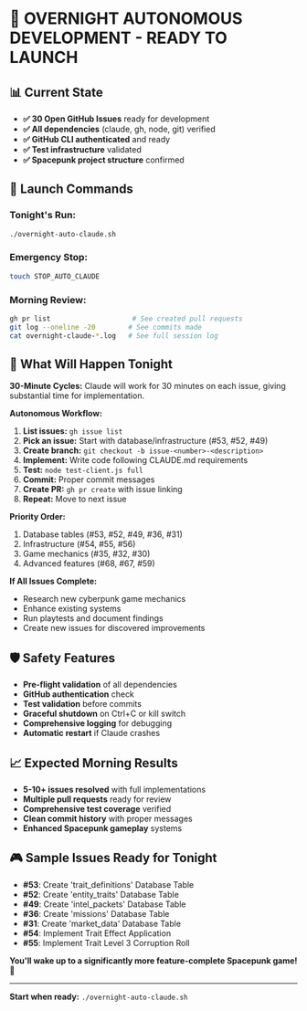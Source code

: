 # 🌙 OVERNIGHT AUTONOMOUS DEVELOPMENT - READY TO LAUNCH

## 📊 Current State
- **✅ 30 Open GitHub Issues** ready for development
- **✅ All dependencies** (claude, gh, node, git) verified
- **✅ GitHub CLI authenticated** and ready
- **✅ Test infrastructure** validated  
- **✅ Spacepunk project structure** confirmed

## 🚀 Launch Commands

### Tonight's Run:
```bash
./overnight-auto-claude.sh
```

### Emergency Stop:
```bash
touch STOP_AUTO_CLAUDE
```

### Morning Review:
```bash
gh pr list                    # See created pull requests
git log --oneline -20        # See commits made
cat overnight-claude-*.log   # See full session log
```

## 🎯 What Will Happen Tonight

**30-Minute Cycles:** Claude will work for 30 minutes on each issue, giving substantial time for implementation.

**Autonomous Workflow:**
1. **List issues:** `gh issue list`
2. **Pick an issue:** Start with database/infrastructure (#53, #52, #49)
3. **Create branch:** `git checkout -b issue-<number>-<description>`
4. **Implement:** Write code following CLAUDE.md requirements
5. **Test:** `node test-client.js full`
6. **Commit:** Proper commit messages
7. **Create PR:** `gh pr create` with issue linking
8. **Repeat:** Move to next issue

**Priority Order:**
1. Database tables (#53, #52, #49, #36, #31)
2. Infrastructure (#54, #55, #56)
3. Game mechanics (#35, #32, #30)
4. Advanced features (#68, #67, #59)

**If All Issues Complete:**
- Research new cyberpunk game mechanics
- Enhance existing systems
- Run playtests and document findings
- Create new issues for discovered improvements

## 🛡️ Safety Features
- **Pre-flight validation** of all dependencies
- **GitHub authentication** check
- **Test validation** before commits
- **Graceful shutdown** on Ctrl+C or kill switch
- **Comprehensive logging** for debugging
- **Automatic restart** if Claude crashes

## 📈 Expected Morning Results
- **5-10+ issues resolved** with full implementations
- **Multiple pull requests** ready for review
- **Comprehensive test coverage** verified
- **Clean commit history** with proper messages
- **Enhanced Spacepunk gameplay** systems

## 🎮 Sample Issues Ready for Tonight
- **#53**: Create 'trait_definitions' Database Table
- **#52**: Create 'entity_traits' Database Table  
- **#49**: Create 'intel_packets' Database Table
- **#36**: Create 'missions' Database Table
- **#31**: Create 'market_data' Database Table
- **#54**: Implement Trait Effect Application
- **#55**: Implement Trait Level 3 Corruption Roll

**You'll wake up to a significantly more feature-complete Spacepunk game!** 🎯

---

**Start when ready:** `./overnight-auto-claude.sh`